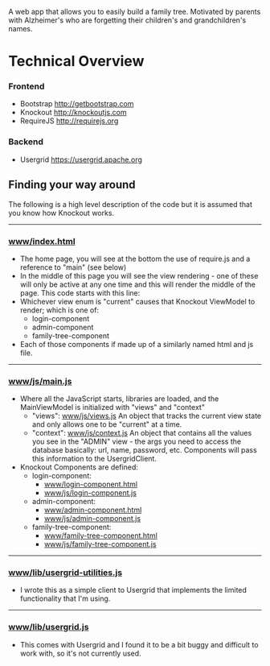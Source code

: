 A web app that allows you to easily build a family tree. Motivated by parents with Alzheimer's who are forgetting their children's and grandchildren's names.

# Technical Overview

### Frontend
* Bootstrap <http://getbootstrap.com>
* Knockout <http://knockoutjs.com>
* RequireJS <http://requirejs.org>

### Backend
* Usergrid <https://usergrid.apache.org>

## Finding your way around
The following is a high level description of the code but it is assumed that you know how Knockout works.

---
### <a href="blob/master/www/index.html">www/index.html</a>
* The home page, you will see at the bottom the use of require.js and a reference to "main" (see below)
* In the middle of this page you will see the view rendering - one of these will only be active at any one time and this will render the middle of the page. This code starts with this line:
      <!--ko with: views-->
* Whichever view enum is "current" causes that Knockout ViewModel to render; which is one of:
  * login-component
  * admin-component
  * family-tree-component
* Each of those components if made up of a similarly named html and js file.

---
### <a href="blob/master/www/js/main.js">www/js/main.js</a>
* Where all the JavaScript starts, libraries are loaded, and the MainViewModel is initialized with "views" and "context"
  * "views": <a href="blob/master/www/js/views.js">www/js/views.js</a> An object that tracks the current view state and only allows one to be "current" at a time.
  * "context": <a href="blob/master/www/js/context.js">www/js/context.js</a> An object that contains all the values you see in the "ADMIN" view - the args you need to access the database basically: url, name, password, etc. Components will pass this information to the UsergridClient.
* Knockout Components are defined:
  * login-component:
    * <a href="blob/master/www/login-component.html">www/login-component.html</a>
    * <a href="blob/master/www/js/login-component.js">www/js/login-component.js</a>
  * admin-component:
    * <a href="blob/master/www/admin-component.html">www/admin-component.html</a>
    * <a href="blob/master/www/js/admin-component.js">www/js/admin-component.js</a>
  * family-tree-component:
    * <a href="blob/master/www/family-tree-component.html">www/family-tree-component.html</a>
    * <a
    href="blob/master/www/js/family-tree-component.js">www/js/family-tree-component.js</a>

---
### <a href="blob/master/www/lib/usergrid-utilities.js">www/lib/usergrid-utilities.js</a>
* I wrote this as a simple client to Usergrid that implements the limited functionality that I'm using.

---
### <a href="blob/master/www/lib/usergrid.js">www/lib/usergrid.js</a>
* This comes with Usergrid and I found it to be a bit buggy and difficult to work with, so it's not currently used.
